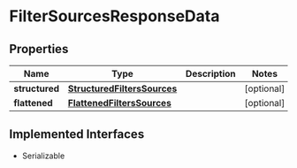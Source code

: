 

# FilterSourcesResponseData


## Properties

Name | Type | Description | Notes
------------ | ------------- | ------------- | -------------
**structured** | [**StructuredFiltersSources**](StructuredFiltersSources.md) |  |  [optional]
**flattened** | [**FlattenedFiltersSources**](FlattenedFiltersSources.md) |  |  [optional]


## Implemented Interfaces

* Serializable


